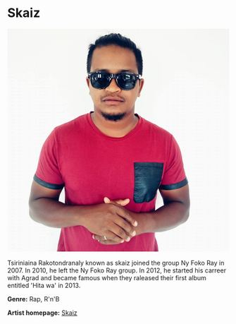 # Skaiz

![Skaiz](skaiz.jpg)

Tsiriniaina Rakotondranaly known as skaiz joined the group Ny Foko Ray in 2007. In 2010, he left the Ny Foko Ray group. In 2012, he started his carreer with Agrad and became famous when they raleased their first album entitled 'Hita wa' in 2013.

**Genre:** Rap, R'n'B

**Artist homepage:** [Skaiz](https://web.facebook.com/skaiz.tsiry)
